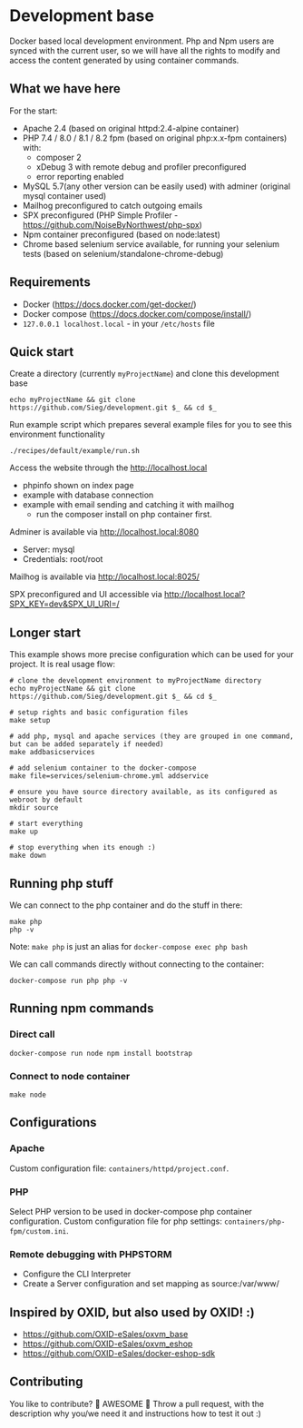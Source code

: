 # Development base

Docker based local development environment. Php and Npm users are synced with the current user, 
so we will have all the rights to modify and access the content generated by using container commands.

## What we have here

For the start:

* Apache 2.4 (based on original httpd:2.4-alpine container)
* PHP 7.4 / 8.0 / 8.1 / 8.2 fpm (based on original php:x.x-fpm containers) with:
  * composer 2
  * xDebug 3 with remote debug and profiler preconfigured
  * error reporting enabled
* MySQL 5.7(any other version can be easily used) with adminer (original mysql container used)
* Mailhog preconfigured to catch outgoing emails
* SPX preconfigured (PHP Simple Profiler - https://github.com/NoiseByNorthwest/php-spx)
* Npm container preconfigured (based on node:latest)
* Chrome based selenium service available, for running your selenium tests (based on selenium/standalone-chrome-debug)

## Requirements

* Docker (https://docs.docker.com/get-docker/)
* Docker compose (https://docs.docker.com/compose/install/)
* ``127.0.0.1 localhost.local`` - in your ``/etc/hosts`` file

## Quick start

Create a directory (currently `myProjectName`) and clone this development base
```
echo myProjectName && git clone https://github.com/Sieg/development.git $_ && cd $_
```

Run example script which prepares several example files for you to see this environment functionality
```
./recipes/default/example/run.sh
```

Access the website through the http://localhost.local
* phpinfo shown on index page
* example with database connection
* example with email sending and catching it with mailhog
    * run the composer install on php container first.

Adminer is available via http://localhost.local:8080
* Server: mysql
* Credentials: root/root

Mailhog is available via http://localhost.local:8025/

SPX preconfigured and UI accessible via http://localhost.local?SPX_KEY=dev&SPX_UI_URI=/

## Longer start

This example shows more precise configuration which can be used for your project. It is real usage flow:

```
# clone the development environment to myProjectName directory
echo myProjectName && git clone https://github.com/Sieg/development.git $_ && cd $_

# setup rights and basic configuration files
make setup

# add php, mysql and apache services (they are grouped in one command, but can be added separately if needed)
make addbasicservices

# add selenium container to the docker-compose
make file=services/selenium-chrome.yml addservice

# ensure you have source directory available, as its configured as webroot by default
mkdir source

# start everything
make up

# stop everything when its enough :)
make down
```

## Running php stuff

We can connect to the php container and do the stuff in there:
```
make php
php -v
```

Note: ``make php`` is just an alias for ``docker-compose exec php bash``

We can call commands directly without connecting to the container:
```
docker-compose run php php -v
```

## Running npm commands

### Direct call
```
docker-compose run node npm install bootstrap
```

### Connect to node container
```
make node
```

## Configurations

### Apache

Custom configuration file: ``containers/httpd/project.conf``.

### PHP

Select PHP version to be used in docker-compose php container configuration.
Custom configuration file for php settings: ``containers/php-fpm/custom.ini``.

### Remote debugging with PHPSTORM

* Configure the CLI Interpreter
* Create a Server configuration and set mapping as source:/var/www/ 

## Inspired by OXID, but also used by OXID! :)
* https://github.com/OXID-eSales/oxvm_base
* https://github.com/OXID-eSales/oxvm_eshop
* https://github.com/OXID-eSales/docker-eshop-sdk

## Contributing

You like to contribute? 🙌 AWESOME 🙌 Throw a pull request, with the description why you/we need it and instructions how to test it out :)
